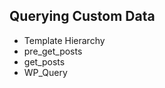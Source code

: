 ##  Querying Custom Data

* Template Hierarchy<!-- .element: class="fragment" -->
* pre_get_posts<!-- .element: class="fragment" -->
* get_posts<!-- .element: class="fragment" -->
* WP_Query<!-- .element: class="fragment" -->
